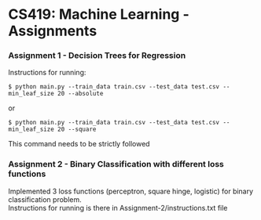 # CS419: Machine Learning - Assignments

### Assignment 1 - Decision Trees for Regression

Instructions for running: 

`$ python main.py --train_data train.csv --test_data test.csv --min_leaf_size 20 --absolute`

or

`$ python main.py --train_data train.csv --test_data test.csv --min_leaf_size 20 --square`

This command needs to be strictly followed

### Assignment 2 - Binary Classification with different loss functions

Implemented 3 loss functions (perceptron, square hinge, logistic) for binary classification problem.     
Instructions for running is there in Assignment-2/instructions.txt file

